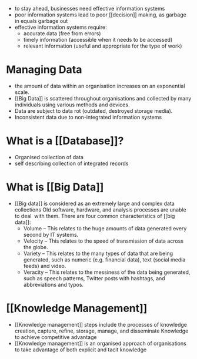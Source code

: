 - to stay ahead, businesses need effective information systems
- poor information systems lead to poor [[decision]] making, as garbage in equals garbage out
- effective information systems require:
	- accurate data (free from errors)
	- timely information (accessible when it needs to be accessed)
	- relevant information (useful and appropriate for the type of work)
# Managing Data
- the amount of data within an organisation increases on an exponential scale.
- [[Big Data]] is scattered throughout organisations and collected by many individuals using various methods and devices.
- Data are subject to data rot (outdated, destroyed storage media).
- Inconsistent data due to non-integrated information systems
# What is a [[Database]]?
- Organised collection of data
- self describing collection of integrated records
# What is [[Big Data]]
- [[Big data]] is considered as an extremely large and complex data collections Old software, hardware, and analysis processes are unable to deal  with them. There are four common characteristics of [[big data]]:
	- Volume – This relates to the huge amounts of data generated every second by IT systems.
	- Velocity – This relates to the speed of transmission of data across the globe.
	- Variety – This relates to the many types of data that are being generated, such as numeric (e.g. financial data), text (social media feeds) and video.
	- Veracity – This relates to the messiness of the data being generated, such as speech patterns, Twitter posts with hashtags, and abbreviations and typos.
# [[Knowledge Management]]
- [[Knowledge management]] steps include the processes of knowledge creation, capture, refine, storage, manage, and disseminate Knowledge to achieve competitive advantage
- [[Knowledge management]] is an organised approach of organisations to take advantage of both explicit and tacit knowledge